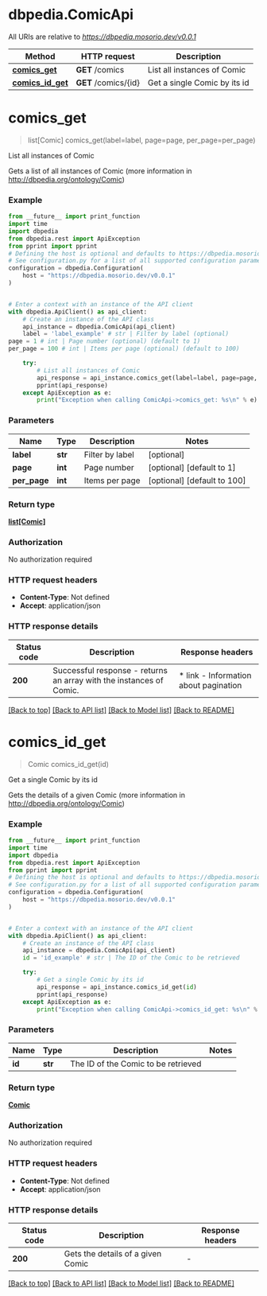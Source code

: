 # dbpedia.ComicApi

All URIs are relative to *https://dbpedia.mosorio.dev/v0.0.1*

Method | HTTP request | Description
------------- | ------------- | -------------
[**comics_get**](ComicApi.md#comics_get) | **GET** /comics | List all instances of Comic
[**comics_id_get**](ComicApi.md#comics_id_get) | **GET** /comics/{id} | Get a single Comic by its id


# **comics_get**
> list[Comic] comics_get(label=label, page=page, per_page=per_page)

List all instances of Comic

Gets a list of all instances of Comic (more information in http://dbpedia.org/ontology/Comic)

### Example

```python
from __future__ import print_function
import time
import dbpedia
from dbpedia.rest import ApiException
from pprint import pprint
# Defining the host is optional and defaults to https://dbpedia.mosorio.dev/v0.0.1
# See configuration.py for a list of all supported configuration parameters.
configuration = dbpedia.Configuration(
    host = "https://dbpedia.mosorio.dev/v0.0.1"
)


# Enter a context with an instance of the API client
with dbpedia.ApiClient() as api_client:
    # Create an instance of the API class
    api_instance = dbpedia.ComicApi(api_client)
    label = 'label_example' # str | Filter by label (optional)
page = 1 # int | Page number (optional) (default to 1)
per_page = 100 # int | Items per page (optional) (default to 100)

    try:
        # List all instances of Comic
        api_response = api_instance.comics_get(label=label, page=page, per_page=per_page)
        pprint(api_response)
    except ApiException as e:
        print("Exception when calling ComicApi->comics_get: %s\n" % e)
```

### Parameters

Name | Type | Description  | Notes
------------- | ------------- | ------------- | -------------
 **label** | **str**| Filter by label | [optional] 
 **page** | **int**| Page number | [optional] [default to 1]
 **per_page** | **int**| Items per page | [optional] [default to 100]

### Return type

[**list[Comic]**](Comic.md)

### Authorization

No authorization required

### HTTP request headers

 - **Content-Type**: Not defined
 - **Accept**: application/json

### HTTP response details
| Status code | Description | Response headers |
|-------------|-------------|------------------|
**200** | Successful response - returns an array with the instances of Comic. |  * link - Information about pagination <br>  |

[[Back to top]](#) [[Back to API list]](../README.md#documentation-for-api-endpoints) [[Back to Model list]](../README.md#documentation-for-models) [[Back to README]](../README.md)

# **comics_id_get**
> Comic comics_id_get(id)

Get a single Comic by its id

Gets the details of a given Comic (more information in http://dbpedia.org/ontology/Comic)

### Example

```python
from __future__ import print_function
import time
import dbpedia
from dbpedia.rest import ApiException
from pprint import pprint
# Defining the host is optional and defaults to https://dbpedia.mosorio.dev/v0.0.1
# See configuration.py for a list of all supported configuration parameters.
configuration = dbpedia.Configuration(
    host = "https://dbpedia.mosorio.dev/v0.0.1"
)


# Enter a context with an instance of the API client
with dbpedia.ApiClient() as api_client:
    # Create an instance of the API class
    api_instance = dbpedia.ComicApi(api_client)
    id = 'id_example' # str | The ID of the Comic to be retrieved

    try:
        # Get a single Comic by its id
        api_response = api_instance.comics_id_get(id)
        pprint(api_response)
    except ApiException as e:
        print("Exception when calling ComicApi->comics_id_get: %s\n" % e)
```

### Parameters

Name | Type | Description  | Notes
------------- | ------------- | ------------- | -------------
 **id** | **str**| The ID of the Comic to be retrieved | 

### Return type

[**Comic**](Comic.md)

### Authorization

No authorization required

### HTTP request headers

 - **Content-Type**: Not defined
 - **Accept**: application/json

### HTTP response details
| Status code | Description | Response headers |
|-------------|-------------|------------------|
**200** | Gets the details of a given Comic |  -  |

[[Back to top]](#) [[Back to API list]](../README.md#documentation-for-api-endpoints) [[Back to Model list]](../README.md#documentation-for-models) [[Back to README]](../README.md)

